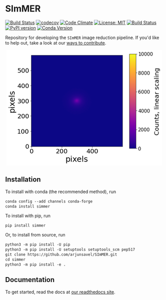 # SImMER
[![Build Status](https://dev.azure.com/asavel/SImMER/_apis/build/status/arjunsavel.SImMER?branchName=master)](https://dev.azure.com/asavel/SImMER/_build?definitionId=1&_a=summary) [![codecov](https://codecov.io/gh/arjunsavel/simmer/branch/master/graph/badge.svg?token=5ERhXGwSDo)](https://codecov.io/gh/arjunsavel/simmer) [![Code Climate](https://img.shields.io/codeclimate/maintainability/arjunsavel/SImMER?style=flat)](https://codeclimate.com/github/arjunsavel/SImMER) [![License: MIT](https://img.shields.io/badge/License-MIT-yellow.svg)](https://opensource.org/licenses/MIT)
[![Build Status](https://readthedocs.org/projects/simmer/badge/?version=latest)](http://simmer.readthedocs.io/en/latest/?badge=latest) [![PyPI version](https://badge.fury.io/py/simmer.svg)](https://badge.fury.io/py/simmer) [![Conda Version](https://img.shields.io/conda/v/conda-forge/simmer?color=g&label=conda-forge%20%20%20%20%20&logo=conda-forge)](https://anaconda.org/conda-forge/simmer)


Repository for developing the ```SImMER``` image reduction pipeline. If you'd like to help out, take a look at our [ways to contribute](https://github.com/arjunsavel/simmer/blob/master/CONTRIBUTING.md).

<p align="center">
  <img src="https://github.com/arjunsavel/SImMER/blob/master/docs/img/final_image.png" />
</p>


## Installation
To install with conda (the recommended method), run
```
conda config --add channels conda-forge
conda install simmer
```
To install with pip, run
```
pip install simmer
```
Or, to install from source, run
```
python3 -m pip install -U pip
python3 -m pip install -U setuptools setuptools_scm pep517
git clone https://github.com/arjunsavel/SImMER.git
cd simmer
python3 -m pip install -e .
```
## Documentation
To get started, read the docs at [our readthedocs site](https://simmer.readthedocs.io/en/latest/pages/about/).
